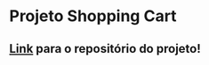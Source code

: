 # Projeto Shopping Cart

## [Link](https://github.com/Lucas-Almeida-SD/Trybe-Projeto_11-Shopping_Cart) para o repositório do projeto!